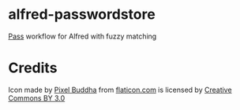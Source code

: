 # alfred-passwordstore
[Pass](https://www.passwordstore.org/) workflow for Alfred with fuzzy matching

# Credits
Icon made by [Pixel Buddha](http://www.flaticon.com/authors/pixel-buddha) from [flaticon.com](http://www.flaticon.com) is licensed by [Creative Commons BY 3.0](http://creativecommons.org/licenses/by/3.0/)
